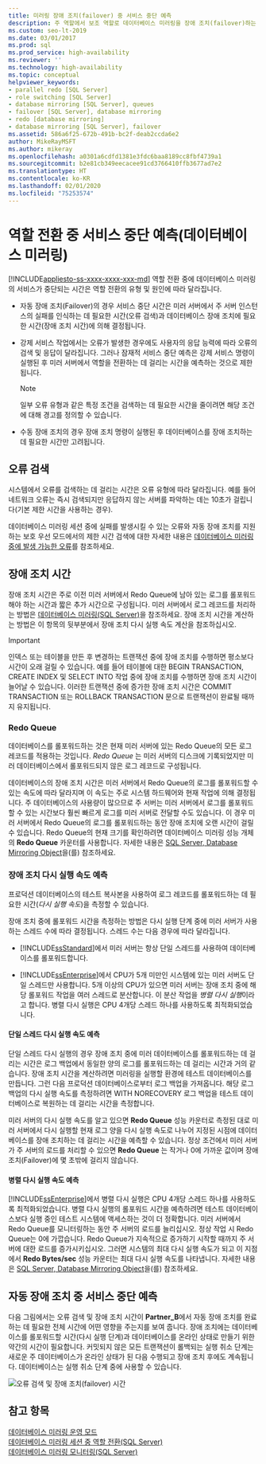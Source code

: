 ```yaml
---
title: 미러링 장애 조치(failover) 중 서비스 중단 예측
description: 주 역할에서 보조 역할로 데이터베이스 미러링을 장애 조치(failover)하는 경우 서비스 중단을 예측합니다.
ms.custom: seo-lt-2019
ms.date: 03/01/2017
ms.prod: sql
ms.prod_service: high-availability
ms.reviewer: ''
ms.technology: high-availability
ms.topic: conceptual
helpviewer_keywords:
- parallel redo [SQL Server]
- role switching [SQL Server]
- database mirroring [SQL Server], queues
- failover [SQL Server], database mirroring
- redo [database mirroring]
- database mirroring [SQL Server], failover
ms.assetid: 586a6f25-672b-491b-bc2f-deab2ccda6e2
author: MikeRayMSFT
ms.author: mikeray
ms.openlocfilehash: a0301a6cdfd1381e3fdc6baa8189cc8fbf4739a1
ms.sourcegitcommit: b2e81cb349eecacee91cd3766410ffb3677ad7e2
ms.translationtype: HT
ms.contentlocale: ko-KR
ms.lasthandoff: 02/01/2020
ms.locfileid: "75253574"
---
```

# <a name="estimate-the-interruption-of-service-during-role-switching-database-mirroring"></a>역할 전환 중 서비스 중단 예측(데이터베이스 미러링)
[!INCLUDE[appliesto-ss-xxxx-xxxx-xxx-md](../../includes/appliesto-ss-xxxx-xxxx-xxx-md.md)]
  역할 전환 중에 데이터베이스 미러링의 서비스가 중단되는 시간은 역할 전환의 유형 및 원인에 따라 달라집니다.  
  
-   자동 장애 조치(Failover)의 경우 서비스 중단 시간은 미러 서버에서 주 서버 인스턴스의 실패를 인식하는 데 필요한 시간(오류 검색)과 데이터베이스 장애 조치에 필요한 시간(장애 조치 시간)에 의해 결정됩니다.  
  
-   강제 서비스 작업에서는 오류가 발생한 경우에도 사용자의 응답 능력에 따라 오류의 검색 및 응답이 달라집니다. 그러나 잠재적 서비스 중단 예측은 강제 서비스 명령이 실행된 후 미러 서버에서 역할을 전환하는 데 걸리는 시간을 예측하는 것으로 제한됩니다.  
  
    > [!NOTE]  
    >  일부 오류 유형과 같은 특정 조건을 검색하는 데 필요한 시간을 줄이려면 해당 조건에 대해 경고를 정의할 수 있습니다.  
  
-   수동 장애 조치의 경우 장애 조치 명령이 실행된 후 데이터베이스를 장애 조치하는 데 필요한 시간만 고려됩니다.  
  
## <a name="error-detection"></a>오류 검색  
 시스템에서 오류를 검색하는 데 걸리는 시간은 오류 유형에 따라 달라집니다. 예를 들어 네트워크 오류는 즉시 검색되지만 응답하지 않는 서버를 파악하는 데는 10초가 걸립니다(기본 제한 시간을 사용하는 경우).  
  
 데이터베이스 미러링 세션 중에 실패를 발생시킬 수 있는 오류와 자동 장애 조치를 지원하는 보호 우선 모드에서의 제한 시간 검색에 대한 자세한 내용은 [데이터베이스 미러링 중에 발생 가능한 오류](../../database-engine/database-mirroring/possible-failures-during-database-mirroring.md)를 참조하세요.  
  
## <a name="failover-time"></a>장애 조치 시간  
 장애 조치 시간은 주로 이전 미러 서버에서 Redo Queue에 남아 있는 로그를 롤포워드해야 하는 시간과 짧은 추가 시간으로 구성됩니다. 미러 서버에서 로그 레코드를 처리하는 방법은 [데이터베이스 미러링&#40;SQL Server&#41;](../../database-engine/database-mirroring/database-mirroring-sql-server.md)을 참조하세요. 장애 조치 시간을 계산하는 방법은 이 항목의 뒷부분에서 장애 조치 다시 실행 속도 계산을 참조하십시오.  
  
> [!IMPORTANT]  
>  인덱스 또는 테이블을 만든 후 변경하는 트랜잭션 중에 장애 조치를 수행하면 평소보다 시간이 오래 걸릴 수 있습니다.  예를 들어 테이블에 대한 BEGIN TRANSACTION, CREATE INDEX 및 SELECT INTO 작업 중에 장애 조치를 수행하면 장애 조치 시간이 늘어날 수 있습니다. 이러한 트랜잭션 중에 증가한 장애 조치 시간은 COMMIT TRANSACTION 또는 ROLLBACK TRANSACTION 문으로 트랜잭션이 완료될 때까지 유지됩니다.  
  
### <a name="the-redo-queue"></a>Redo Queue  
 데이터베이스를 롤포워드하는 것은 현재 미러 서버에 있는 Redo Queue의 모든 로그 레코드를 적용하는 것입니다. *Redo Queue* 는 미러 서버의 디스크에 기록되었지만 미러 데이터베이스에서 롤포워드되지 않은 로그 레코드로 구성됩니다.  
  
 데이터베이스의 장애 조치 시간은 미러 서버에서 Redo Queue의 로그를 롤포워드할 수 있는 속도에 따라 달라지며 이 속도는 주로 시스템 하드웨어와 현재 작업에 의해 결정됩니다. 주 데이터베이스의 사용량이 많으므로 주 서버는 미러 서버에서 로그를 롤포워드할 수 있는 시간보다 훨씬 빠르게 로그를 미러 서버로 전달할 수도 있습니다. 이 경우 미러 서버에서 Redo Queue의 로그를 롤포워드하는 동안 장애 조치에 오랜 시간이 걸릴 수 있습니다. Redo Queue의 현재 크기를 확인하려면 데이터베이스 미러링 성능 개체의 **Redo Queue** 카운터를 사용합니다. 자세한 내용은 [SQL Server, Database Mirroring Object](../../relational-databases/performance-monitor/sql-server-database-mirroring-object.md)을(를) 참조하세요.  
  
### <a name="estimating-the-failover-redo-rate"></a>장애 조치 다시 실행 속도 예측  
 프로덕션 데이터베이스의 테스트 복사본을 사용하여 로그 레코드를 롤포워드하는 데 필요한 시간(*다시 실행 속도*)을 측정할 수 있습니다.  
  
 장애 조치 중에 롤포워드 시간을 측정하는 방법은 다시 실행 단계 중에 미러 서버가 사용하는 스레드 수에 따라 결정됩니다. 스레드 수는 다음 경우에 따라 달라집니다.  
  
-   [!INCLUDE[ssStandard](../../includes/ssstandard-md.md)]에서 미러 서버는 항상 단일 스레드를 사용하여 데이터베이스를 롤포워드합니다.  
  
-   [!INCLUDE[ssEnterprise](../../includes/ssenterprise-md.md)]에서 CPU가 5개 미만인 시스템에 있는 미러 서버도 단일 스레드만 사용합니다. 5개 이상의 CPU가 있으면 미러 서버는 장애 조치 중에 해당 롤포워드 작업을 여러 스레드로 분산합니다. 이 분산 작업을 *병렬 다시 실행*이라고 합니다. 병렬 다시 실행은 CPU 4개당 스레드 하나를 사용하도록 최적화되었습니다.  
  
#### <a name="estimating-the-single-threaded-redo-rate"></a>단일 스레드 다시 실행 속도 예측  
 단일 스레드 다시 실행의 경우 장애 조치 중에 미러 데이터베이스를 롤포워드하는 데 걸리는 시간은 로그 백업에서 동일한 양의 로그를 롤포워드하는 데 걸리는 시간과 거의 같습니다. 장애 조치 시간을 계산하려면 미러링을 실행할 환경에 테스트 데이터베이스를 만듭니다. 그런 다음 프로덕션 데이터베이스로부터 로그 백업을 가져옵니다. 해당 로그 백업의 다시 실행 속도를 측정하려면 WITH NORECOVERY 로그 백업을 테스트 데이터베이스로 복원하는 데 걸리는 시간을 측정합니다.  
  
 미러 서버의 다시 실행 속도를 알고 있으면 **Redo Queue** 성능 카운터로 측정된 대로 미러 서버에서 다시 실행할 현재 로그 양을 다시 실행 속도로 나누어 지정된 시점에 데이터베이스를 장애 조치하는 데 걸리는 시간을 예측할 수 있습니다. 정상 조건에서 미러 서버가 주 서버의 로드를 처리할 수 있으면 **Redo Queue** 는 작거나 0에 가까운 값이며 장애 조치(Failover)에 몇 초밖에 걸리지 않습니다.  
  
#### <a name="estimating-the-parallel-redo-rate"></a>병렬 다시 실행 속도 예측  
 [!INCLUDE[ssEnterprise](../../includes/ssenterprise-md.md)]에서 병렬 다시 실행은 CPU 4개당 스레드 하나를 사용하도록 최적화되었습니다. 병렬 다시 실행의 롤포워드 시간을 예측하려면 테스트 데이터베이스보다 실행 중인 테스트 시스템에 액세스하는 것이 더 정확합니다. 미러 서버에서 Redo Queue를 모니터링하는 동안 주 서버의 로드를 늘리십시오. 정상 작업 시 Redo Queue는 0에 가깝습니다. Redo Queue가 지속적으로 증가하기 시작할 때까지 주 서버에 대한 로드를 증가시키십시오. 그러면 시스템의 최대 다시 실행 속도가 되고 이 지점에서 **Redo Bytes/sec** 성능 카운터는 최대 다시 실행 속도를 나타냅니다. 자세한 내용은 [SQL Server, Database Mirroring Object](../../relational-databases/performance-monitor/sql-server-database-mirroring-object.md)을(를) 참조하세요.  
  
## <a name="estimating-interruption-of-service-during-automatic-failover"></a>자동 장애 조치 중 서비스 중단 예측  
 다음 그림에서는 오류 검색 및 장애 조치 시간이 **Partner_B**에서 자동 장애 조치를 완료하는 데 필요한 전체 시간에 어떤 영향을 주는지를 보여 줍니다. 장애 조치에는 데이터베이스를 롤포워드할 시간(다시 실행 단계)과 데이터베이스를 온라인 상태로 만들기 위한 약간의 시간이 필요합니다. 커밋되지 않은 모든 트랜잭션이 롤백되는 실행 취소 단계는 새로운 주 데이터베이스가 온라인 상태가 된 다음 수행되고 장애 조치 후에도 계속됩니다. 데이터베이스는 실행 취소 단계 중에 사용할 수 있습니다.  
  
 ![오류 검색 및 장애 조치(failover) 시간](../../database-engine/database-mirroring/media/dbm-failovauto-time.gif "오류 검색 및 장애 조치(failover) 시간")  
  
## <a name="see-also"></a>참고 항목  
 [데이터베이스 미러링 운영 모드](../../database-engine/database-mirroring/database-mirroring-operating-modes.md)   
 [데이터베이스 미러링 세션 중 역할 전환&#40;SQL Server&#41;](../../database-engine/database-mirroring/role-switching-during-a-database-mirroring-session-sql-server.md)   
 [데이터베이스 미러링 모니터링&#40;SQL Server&#41;](../../database-engine/database-mirroring/monitoring-database-mirroring-sql-server.md)  
  
  
